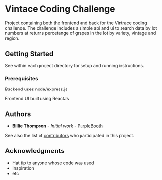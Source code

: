 # Vintace Coding Challenge

Project containing both the frontend and back for the Vintrace coding challenge. The challenge includes a simple api and ui to search data by lot numbers at returns percetange of grapes in the lot by variety, vintage and region.

## Getting Started

See within each project directory for setup and running instructions.

### Prerequisites

Backend uses node/express.js

Frontend UI built using ReactJs

## Authors

* **Billie Thompson** - *Initial work* - [PurpleBooth](https://github.com/PurpleBooth)

See also the list of [contributors](https://github.com/your/project/contributors) who participated in this project.

## Acknowledgments

* Hat tip to anyone whose code was used
* Inspiration
* etc
